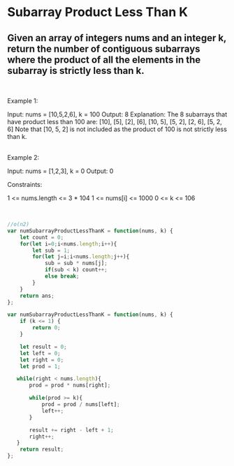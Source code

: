 # Subarray Product Less Than K

## Given an array of integers nums and an integer k, return the number of contiguous subarrays where the product of all the elements in the subarray is strictly less than k.
<br>

Example 1:

Input: nums = [10,5,2,6], k = 100
Output: 8
Explanation: The 8 subarrays that have product less than 100 are:
[10], [5], [2], [6], [10, 5], [5, 2], [2, 6], [5, 2, 6]
Note that [10, 5, 2] is not included as the product of 100 is not strictly less than k.

<br>
Example 2:

Input: nums = [1,2,3], k = 0
Output: 0
 <br>

Constraints:

1 <= nums.length <= 3 * 104
1 <= nums[i] <= 1000
0 <= k <= 106

<br>

```js
//o(n2)
var numSubarrayProductLessThanK = function(nums, k) {
    let count = 0;
    for(let i=0;i<nums.length;i++){
        let sub = 1;
        for(let j=i;i<nums.length;j++){
            sub = sub * nums[j];
            if(sub < k) count++;
            else break;
        }
    }
    return ans;
};
```

```js
var numSubarrayProductLessThanK = function(nums, k) {
    if (k <= 1) {
        return 0;
    }

    let result = 0;
    let left = 0;
    let right = 0;
    let prod = 1;

   while(right < nums.length){
       prod = prod * nums[right];

       while(prod >= k){
           prod = prod / nums[left];
           left++;
       }

       result += right - left + 1;
       right++;
   }
    return result;
};
```

